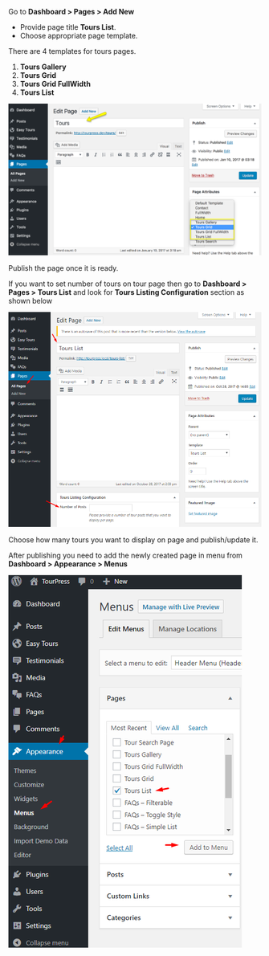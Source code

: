 Go to **Dashboard > Pages > Add New**

* Provide page title **Tours List**.
* Choose appropriate page template.

There are 4 templates for tours pages.

  1. **Tours Gallery**
  2. **Tours Grid**
  3. **Tours Grid FullWidth**
  4. **Tours List**

![img](../img/page-05.png)

Publish the page once it is ready.

If you want to set number of tours on tour page then go to **Dashboard > Pages > Tours List** and look for **Tours Listing Configuration** section as shown below

![img](../img/number-of-tours.png)

Choose how many tours you want to display on page and publish/update it.

After publishing you need to add the newly created page in menu from **Dashboard > Appearance > Menus**

![img](../img/tours-page-menu.png)